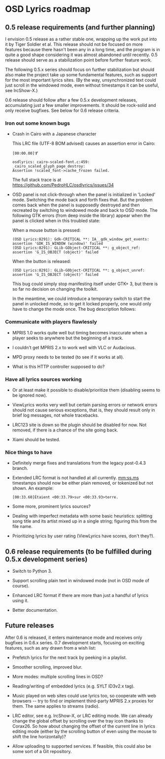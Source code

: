 # OSD Lyrics roadmap

## 0.5 release requirements (and further planning)

I envision 0.5 release as a rather stable one, wrapping up the work put into
it by Tiger Soldier et al. This release should not be focused on more features
because there hasn't been any in a long time, and the program is in quite a
good shape considering it was almost abandoned until recently. 0.5 release
should serve as a stabilization point before further feature work.

The following 0.5.x series should focus on further stabilization but should
also make the project take up some fundamental features, such as support for
the most important lyrics sites. (By the way, unsynchronized text could just
scroll in the windowed mode, even without timestamps it can be useful, see
lrcShow-X.)

0.6 release should follow after a few 0.5.x development releases, accumulating
just a few smaller improvements. It should be rock-solid and only receive
bugfixes. See below for 0.6 release criteria.

### Iron out some known bugs

* Crash in Cairo with a Japanese character

  This LRC file (UTF-8 BOM advised) causes an assertion error in Cairo:

  `[00:00.00]ず`

  ```
  osdlyrics: cairo-scaled-font.c:459: _cairo_scaled_glyph_page_destroy:
  Assertion !scaled_font->cache_frozen failed.
  ```

  The full stack trace is at https://github.com/PedroHLC/osdlyrics/issues/34

* OSD panel is not click-through when the panel is initialized in 'Locked'
  mode. Switching the mode back and forth fixes that. But the problem comes
  back when the panel is supposedly destroyed and then recreated by switching
  to windowed mode and back to OSD mode.
  The following GTK errors (from deep inside the library) appear when the panel
  is clicked when in this troubled state:

  When a mouse button is pressed:

  ```
  (OSD Lyrics:8291): Gdk-CRITICAL **: IA__gdk_window_get_events: assertion 'GDK_IS_WINDOW (window)' failed
  (OSD Lyrics:8291): GLib-GObject-CRITICAL **: g_object_ref: assertion 'G_IS_OBJECT (object)' failed
  ```

  When the button is released:

  ```
  (OSD Lyrics:8291): GLib-GObject-CRITICAL **: g_object_unref: assertion 'G_IS_OBJECT (object)' failed
  ```

  This bug could simply stop manifesting itself under GTK+ 3, but there is so
  far no decision on changing the toolkit.

  In the meantime, we could introduce a temporary switch to start the panel in
  unlocked mode, so to get it locked properly, one would only have to change
  the mode once. The bug description follows:

### Communicate with players flawlessly

* MPRIS 1.0 works quite well but timing becomes inaccurate when a player seeks
  to anywhere but the beginning of a track.

* I couldn't get MPRIS 2.x to work well with VLC or Audacious.

* MPD proxy needs to be tested (to see if it works at all).

* What is this HTTP controller supposed to do?

### Have all lyrics sources working

* Or at least make it possible to disable/prioritize them (disabling seems to
  be ignored now).

* ViewLyrics works very well but certain parsing errors or network errors
  should not cause serious exceptions, that is, they should result only in
  brief log messages, not whole tracebacks.

* LRC123 site is down so the plugin should be disabled for now. Not removed, if
  there is a chance of the site going back.

* Xiami should be tested.

### Nice things to have

* Definitely merge fixes and translations from the legacy post-0.4.3 branch.

* Extended LRC format is not handled at all currently. <mm:ss.ms> timestamps
  should now be either plain removed, or tokenized but not shown. An example:

  `[00:33.60]Étaient <00:33.79>sur <00:33.93>terre.`

* Some more, prominent lyrics sources?

* Dealing with imperfect metadata with some basic heuristics: splitting song
  title and its artist mixed up in a single string; figuring this from the file
  name.

* Prioritizing lyrics by user rating (ViewLyrics have scores, don't they?).

## 0.6 release requirements (to be fulfilled during 0.5.x development series)

* Switch to Python 3.

* Support scrolling plain text in windowed mode (not in OSD mode of course).

* Enhanced LRC format if there are more than just a handful of lyrics using it.

* Better documentation.

## Future releases

After 0.6 is released, it enters maintenance mode and receives only bugfixes in
0.6.x series. 0.7 development starts, focusing on exciting features, such as
any drawn from a wish list:

* Prefetch lyrics for the next track by peeking in a playlist.

* Smoother scrolling, improved blur.

* More modes: multiple scrolling lines in OSD?

* Reading/writing of embedded lyrics (e.g. SYLT ID3v2.x tag).

* Music played on web sites could use lyrics too, so cooperate with web
  browsers -- try to find or implement third-party MPRIS 2.x proxies for them.
  The same applies to streams (radio).

* LRC editor, see e.g. lrcShow-X, or LRC editing mode. We can already change
  the global offset by scrolling over the tray icon thanks to Corax26. So how
  about changing the offset of the current line in lyrics editing mode (either
  by the scrolling button of even using the mouse to shift the line
  horizontally)?

* Allow uploading to supported services. If feasible, this could also be some
  sort of a Git repository.
